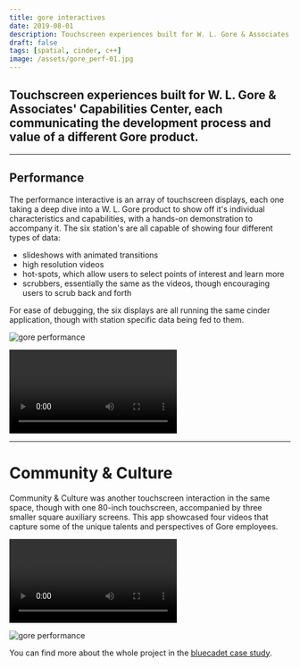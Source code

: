 ```yaml
---
title: gore interactives
date: 2019-08-01
description: Touchscreen experiences built for W. L. Gore & Associates' Capabilities Center, each communicating the development process and value of a different Gore product.
draft: false
tags: [spatial, cinder, c++]
image: /assets/gore_perf-01.jpg
---
```


## Touchscreen experiences built for W. L. Gore & Associates' Capabilities Center, each communicating the development process and value of a different Gore product.

---

## Performance

The performance interactive is an array of touchscreen displays, each one taking a deep dive into a W. L. Gore product to show off it's individual characteristics and capabilities, with a hands-on demonstration to accompany it. The six station's are all capable of showing four different types of data:

- slideshows with animated transitions
- high resolution videos
- hot-spots, which allow users to select points of interest and learn more
- scrubbers, essentially the same as the videos, though encouraging users to scrub back and forth

For ease of debugging, the six displays are all running the same cinder application, though with station specific data being fed to them.

![gore performance](/assets/gore_perf-02.jpg)

![gore performance](/assets/gore_perf-vid.mp4)

---

# Community & Culture

Community & Culture was another touchscreen interaction in the same space, though with one 80-inch touchscreen, accompanied by three smaller square auxiliary screens. This app showcased four videos that capture some of the unique talents and perspectives of Gore employees. 

![gore performance](/assets/gore_cc-vid.mp4)

![gore performance](/assets/gore_cc-01.jpg)


You can find more about the whole project in the [bluecadet case study](https://www.bluecadet.com/work/wl-gore/).